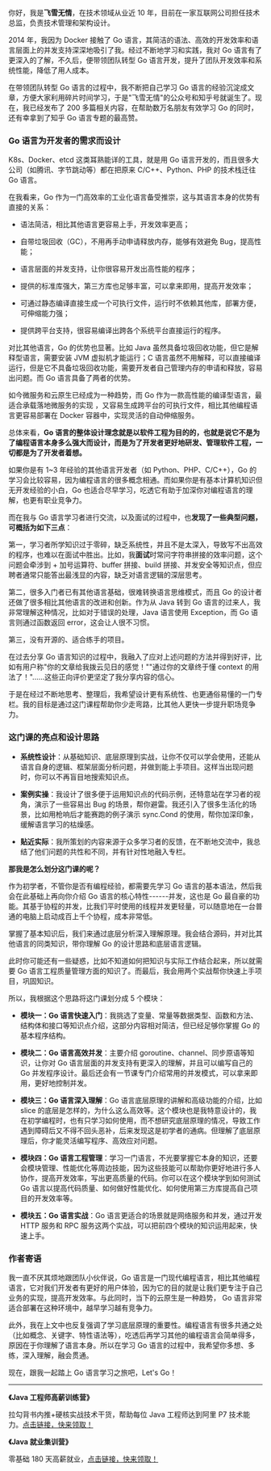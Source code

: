 你好，我是**飞雪无情**，在技术领域从业近 10 年，目前在一家互联网公司担任技术总监，负责技术管理和架构设计。

2014 年，我因为 Docker 接触了 Go 语言，其简洁的语法、高效的开发效率和语言层面上的并发支持深深地吸引了我。经过不断地学习和实践，我对 Go 语言有了更深入的了解，不久后，便带领团队转型 Go 语言开发，提升了团队开发效率和系统性能，降低了用人成本。

在带领团队转型 Go 语言的过程中，我不断把自己学习 Go 语言的经验沉淀成文章，方便大家利用碎片时间学习，于是"飞雪无情"的公众号和知乎号就诞生了。现在，我已经发布了 200 多篇相关内容，在帮助数万名朋友有效学习 Go 的同时，还有幸拿到了知乎 Go 语言专题的最高赞。

### Go 语言为开发者的需求而设计

K8s、Docker、etcd 这类耳熟能详的工具，就是用 Go 语言开发的，而且很多大公司（如腾讯、字节跳动等）都在把原来 C/C++、Python、PHP 的技术栈迁往 Go 语言。

在我看来，Go 作为一门高效率的工业化语言备受推崇，这与其语言本身的优势有直接的关系：

* 语法简洁，相比其他语言更容易上手，开发效率更高；

* 自带垃圾回收（GC），不用再手动申请释放内存，能够有效避免 Bug，提高性能；

* 语言层面的并发支持，让你很容易开发出高性能的程序；

* 提供的标准库强大，第三方库也足够丰富，可以拿来即用，提高开发效率；

* 可通过静态编译直接生成一个可执行文件，运行时不依赖其他库，部署方便，可伸缩能力强；

* 提供跨平台支持，很容易编译出跨各个系统平台直接运行的程序。

对比其他语言，Go 的优势也显著。比如 Java 虽然具备垃圾回收功能，但它是解释型语言，需要安装 JVM 虚拟机才能运行；C 语言虽然不用解释，可以直接编译运行，但是它不具备垃圾回收功能，需要开发者自己管理内存的申请和释放，容易出问题。而 Go 语言具备了两者的优势。

如今微服务和云原生已经成为一种趋势，而 Go 作为一款高性能的编译型语言，最适合承载落地微服务的实现 ，又容易生成跨平台的可执行文件，相比其他编程语言更容易部署在 Docker 容器中，实现灵活的自动伸缩服务。

总体来看，**Go 语言的整体设计理念就是以软件工程为目的的，也就是说它不是为了编程语言本身多么强大而设计，而是为了开发者更好地研发、管理软件工程，一切都是为了开发者着想。**

如果你是有 1\~3 年经验的其他语言开发者（如 Python、PHP、C/C++），Go 的学习会比较容易，因为编程语言的很多概念相通。而如果你是有基本计算机知识但无开发经验的小白，Go 也适合尽早学习，吃透它有助于加深你对编程语言的理解，也更有职业竞争力。

而在我与 Go 语言学习者进行交流，以及面试的过程中，也**发现了一些典型问题，可概括为如下三点**：

第一，学习者所学知识过于零碎，缺乏系统性，并且不是太深入，导致写不出高效的程序，也难以在面试中胜出。比如，我**面试**时常问字符串拼接的效率问题，这个问题会牵涉到 + 加号运算符、buffer 拼接、build 拼接、并发安全等知识点，但应聘者通常只能答出最浅显的内容，缺乏对语言逻辑的深层思考。

第二，很多入门者已有其他语言基础，很难转换语言思维模式，而且 Go 的设计者还做了很多相比其他语言的改进和创新。作为从 Java 转到 Go 语言的过来人，我非常理解这种情况，比如对于错误的处理，Java 语言使用 Exception，而 Go 语言则通过函数返回 error，这会让人很不习惯。

第三，没有开源的、适合练手的项目。

在过去分享 Go 语言知识的过程中，我融入了应对上述问题的方法并得到好评，比如有用户称"你的文章给我拨云见日的感觉！""通过你的文章终于懂 context 的用法了！"......这些正向评价更坚定了我分享内容的信心。

于是在经过不断地思考、整理后，我希望设计更有系统性、也更通俗易懂的一门专栏。我的目标是通过这门课程帮助你少走弯路，比其他人更快一步提升职场竞争力。

### 这门课的亮点和设计思路

* **系统性设计**：从基础知识、底层原理到实战，让你不仅可以学会使用，还能从语言自身的逻辑、框架层面分析问题，并做到能上手项目。这样当出现问题时，你可以不再盲目地搜索知识点。

* **案例实操**：我设计了很多便于运用知识点的代码示例，还特意站在学习者的视角，演示了一些容易出 Bug 的场景，帮你避雷。我还引入了很多生活化的场景，比如用枪响后才能赛跑的例子演示 sync.Cond 的使用，帮你加深印象，缓解语言学习的枯燥感。

* **贴近实际**：我所策划的内容来源于众多学习者的反馈，在不断地交流中，我总结了他们问题的共性和不同，并有针对性地融入专栏。

**那我是怎么划分这门课的呢？**

作为初学者，不管你是否有编程经验，都需要先学习 Go 语言的基本语法，然后我会在此基础上再向你介绍 Go 语言的核心特性------并发，这也是 Go 最自豪的功能。其基于协程的并发，比我们平时使用的线程并发更轻量，可以随意地在一台普通的电脑上启动成百上千个协程，成本非常低。

掌握了基本知识后，我们来通过底层分析深入理解原理。我会结合源码，并对比其他语言的同类知识，带你理解 Go 的设计思路和底层语言逻辑。

此时你可能还有一些疑惑，比如不知道如何把知识与实际工作结合起来，所以就需要 Go 语言工程质量管理方面的知识了。而最后，我会用两个实战帮你快速上手项目，巩固知识。

所以，我根据这个思路将这门课划分成 5 个模块：

* **模块一：Go 语言快速入门**：我挑选了变量、常量等数据类型、函数和方法、结构体和接口等知识点介绍，这部分内容相对简洁，但已经足够你掌握 Go 的基本程序结构。

* **模块二：Go 语言高效并发**：主要介绍 goroutine、channel、同步原语等知识，让你对 Go 语言层面的并发支持有更深入的理解，并且可以编写自己的 Go 并发程序设计。最后还会有一节课专门介绍常用的并发模式，可以拿来即用，更好地控制并发。

* **模块三：Go 语言深入理解**：Go 语言底层原理的讲解和高级功能的介绍，比如 slice 的底层是怎样的，为什么这么高效等。这个模块也是我特意设计的，我在初学编程时，也有只学习如何使用，而不想研究底层原理的情况，导致工作遇到障碍后又不得不回头恶补，后来发现这是初学者的通病。但理解了底层原理后，你才能灵活编写程序、高效应对问题。

* **模块四：Go 语言工程管理**：学习一门语言，不光要掌握它本身的知识，还要会模块管理、性能优化等周边技能，因为这些技能可以帮助你更好地进行多人协作，提高开发效率，写出更高质量的代码。你可以在这个模块学到如何测试 Go 语言以提高代码质量、如何做好性能优化、如何使用第三方库提高自己项目的开发效率等。

* **模块五：Go 语言实战**：Go 语言更适合的场景就是网络服务和并发，通过开发 HTTP 服务和 RPC 服务这两个实战，可以把前四个模块的知识运用起来，快速上手。

### 作者寄语

我一直不厌其烦地跟团队小伙伴说，Go 语言是一门现代编程语言，相比其他编程语言，它对我们开发者有更好的用户体验，因为它的目的就是让我们更专注于自己业务的实现，提高开发效率。与此同时，当下的云原生是一种趋势， Go 语言非常适合部署在这种环境中，越早学习越有竞争力。

此外，我在上文中也反复强调了学习底层原理的重要性。编程语言有很多共通之处（比如概念、关键字、特性语法等），吃透后再学习其他的编程语言会简单得多，原因在于你理解了语言本身。所以在学习 Go 语言的过程中，我希望你多想、多练，深入理解，融会贯通。

现在，跟我一起踏上 Go 语言学习之旅吧，Let's Go！

*** ** * ** ***

**《Java ****工程师高薪训练营****》**

拉勾背书内推+硬核实战技术干货，帮助每位 Java 工程师达到阿里 P7 技术能力。[点击链接，快来领取！](https://kaiwu.lagou.com/java_architect.html?utm_source=lagouedu&utm_medium=zhuanlan&utm_campaign=Java%E5%B7%A5%E7%A8%8B%E5%B8%88%E9%AB%98%E8%96%AA%E8%AE%AD%E7%BB%83%E8%90%A5)

**《Java 就业集训营》**

零基础 180 天高薪就业，[点击链接，快来领取！](https://kaiwu.lagou.com/java_basic.html?utm_source=zhuanlan%20article&utm_medium=bottom&utm_campaign=Go%E8%AF%AD%E8%A8%80%E4%B8%93%E6%A0%8F#/index)

